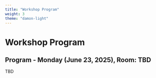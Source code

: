 ```yaml
---
title: "Workshop Program"
weight: 3
theme: "damon-light"
---
```


# Workshop Program

## Program - Monday (June 23, 2025), Room: TBD

TBD